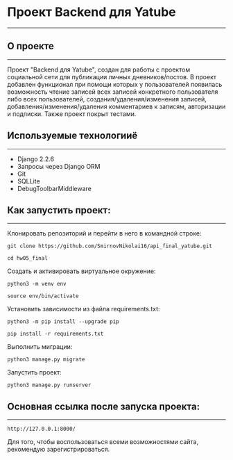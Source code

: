 # Проект Backend для Yatube
____

## О проекте
____

Проект "Backend для Yatube", создан для работы с проектом социальной сети для публикации личных дневников/постов. В проект добавлен функционал при помощи которых у пользователей появилась возможность чтение записей всех записей конкретного пользователя либо всех пользователей, создания/удаления/изменения записей, добавления/изменения/удаления комментариев к записям, авторизации и подписки. Также проект покрыт тестами.

## Используемые технологииё
____

* Django 2.2.6
* Запросы через Django ORM
* Git
* SQLLite
* DebugToolbarMiddleware

## Как запустить проект:
____

Клонировать репозиторий и перейти в него в командной строке:

```
git clone https://github.com/SmirnovNikolai16/api_final_yatube.git
```

```
cd hw05_final
```

Cоздать и активировать виртуальное окружение:

```
python3 -m venv env
```

```
source env/bin/activate
```

Установить зависимости из файла requirements.txt:

```
python3 -m pip install --upgrade pip
```

```
pip install -r requirements.txt
```

Выполнить миграции:

```
python3 manage.py migrate
```

Запустить проект:

```
python3 manage.py runserver
```

## Основная ссылка после запуска проекта:
____

```
http://127.0.0.1:8000/
```

Для того, чтобы воспользоваться всеми возможностями сайта, рекомендую зарегистрироваться.
